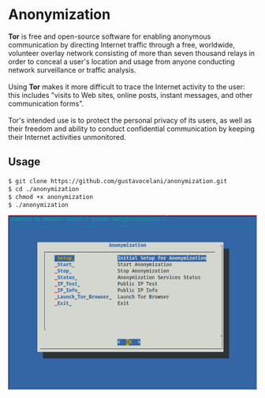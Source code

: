 # Anonymization

**Tor** is free and open-source software for enabling anonymous communication by directing Internet traffic through a free, worldwide, volunteer overlay network consisting of more than seven thousand relays in order to conceal a user's location and usage from anyone conducting network surveillance or traffic analysis.\
\
Using **Tor** makes it more difficult to trace the Internet activity to the user: this includes "visits to Web sites, online posts, instant messages, and other communication forms".\
\
Tor's intended use is to protect the personal privacy of its users, as well as their freedom and ability to conduct confidential communication by keeping their Internet activities unmonitored. 

## Usage

```
$ git clone https://github.com/gustavocelani/anonymization.git
$ cd ./anonymization
$ chmod +x anonymization
$ ./anonymization
```

![Alt text](usage.png?raw=true "Usage")
